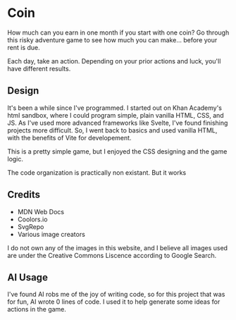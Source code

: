 # Coin
How much can you earn in one month if you start with one coin? Go through this risky adventure game to see how much you can make... before your rent is due.

Each day, take an action. Depending on your prior actions and luck, you'll have different results. 

## Design
It's been a while since I've programmed. I started out on Khan Academy's html sandbox, where I could program simple, plain vanilla HTML, CSS, and JS. As I've used more advanced frameworks like Svelte, I've found finishing projects more difficult. So, I went back to basics and used vanilla HTML, with the benefits of Vite for developement. 

This is a pretty simple game, but I enjoyed the CSS designing and the game logic.

The code organization is practically non existant. But it works

## Credits
- MDN Web Docs
- Coolors.io
- SvgRepo
- Various image creators

I do not own any of the images in this website, and I believe all images used are under the Creative Commons Liscence according to Google Search.

## AI Usage
I've found AI robs me of the joy of writing code, so for this project that was for fun, AI wrote 0 lines of code. I used it to help generate some ideas for actions in the game. 